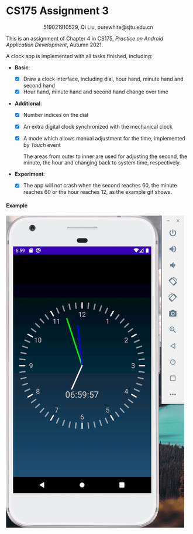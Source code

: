 # CS175 Assignment 3

<center>519021910529, Qi Liu, purewhite@sjtu.edu.cn</center>

This is an assignment of Chapter 4 in CS175, *Practice on Android Application Development*, Autumn 2021.

A clock app is implemented with all tasks finished, including:

- **Basic**:

  - [x] Draw a clock interface, including dial, hour hand, minute hand and second hand 
  - [x] Hour hand, minute hand and second hand change over time

- **Additional**:

  - [x] Number indices on the dial

  - [x] An extra digital clock synchronized with the mechanical clock

  - [x] A mode which allows manual adjustment for the time, implemented by *Touch* event

    The areas from outer to inner are used for adjusting the second, the minute, the hour and changing back to system time, respectively.

- **Experiment**:

  - [x] The app will not crash when the second reaches 60, the minute reaches 60 or the hour reaches 12, as the example gif shows.

#### Example

![ex-1](example-pic/show.gif)

